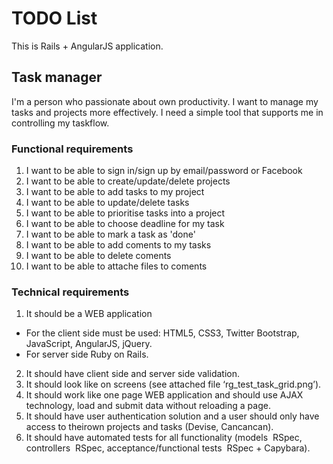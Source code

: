 # TODO List
This is Rails + AngularJS application.

## Task manager

I'm a person who passionate about own productivity. I want to manage my tasks and projects more effectively. I need a simple tool that supports me in controlling my task­flow.

### Functional requirements

1. I want to be able to sign in/sign up by email/password or Facebook
2. I want to be able to create/update/delete projects
3. I want to be able to add tasks to my project
4. I want to be able to update/delete tasks
5. I want to be able to prioritise tasks into a project
6. I want to be able to choose deadline for my task
7. I want to be able to mark a task as 'done'
8. I want to be able to add coments to my tasks
9. I want to be able to delete coments
10. I want to be able to attache files to coments

### Technical requirements

1. It should be a WEB application
  * For the client side must be used: HTML5, CSS3, Twitter Bootstrap, JavaScript, AngularJS, jQuery.
  * For server side Ruby on Rails.
2. It should have client side and server side validation.
3. It should look like on screens (see attached file ‘rg_test_task_grid.png’).
4. It should work like one page WEB application and should use AJAX technology, load and submit data without reloading a page.
5. It should have user authentication solution and a user should only have access to theirown projects and tasks (Devise, Cancancan).
6. It should have automated tests for all functionality (models ­ RSpec, controllers ­ RSpec, acceptance/functional tests ­ RSpec + Capybara).
